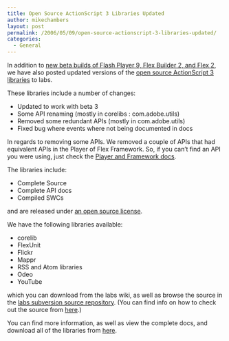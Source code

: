 ```yaml
---
title: Open Source ActionScript 3 Libraries Updated
author: mikechambers
layout: post
permalink: /2006/05/09/open-source-actionscript-3-libraries-updated/
categories:
  - General
---
```



In addition to [new beta builds of Flash Player 9, Flex Builder 2, and Flex 2][1], we have also posted updated versions of the [open source ActionScript 3 libraries][2] to labs.

These libraries include a number of changes:

*   Updated to work with beta 3
*   Some API renaming (mostly in corelibs : com.adobe.utils)
*   Removed some redundant APIs (mostly in com.adobe.utils)
*   Fixed bug where events where not being documented in docs

<!--more-->

  
In regards to removing some APIs. We removed a couple of APIs that had equivalent APIs in the Player of Flex Framework. So, if you can&#8217;t find an API you were using, just check the [Player and Framework docs][3].

The libraries include:

*   Complete Source
*   Complete API docs
*   Compiled SWCs

and are released under [an open source license][4].

We have the following libraries available:

*   corelib
*   FlexUnit
*   Flickr
*   Mappr
*   RSS and Atom libraries
*   Odeo
*   YouTube

which you can download from the labs wiki, as well as browse the source in the [labs subversion source repository][5]. (You can find info on how to check out the source from [here][6].)

You can find more information, as well as view the complete docs, and download all of the libraries from [here][2].

 [1]: http://weblogs.macromedia.com/mesh/archives/2006/05/flash_player_9.html
 [2]: http://labs.adobe.com/wiki/index.php/ActionScript_3:resources:apis:libraries
 [3]: http://livedocs.macromedia.com/labs/1/flex/langref/index.html
 [4]: http://labs.adobe.com/wiki/index.php/Source:license
 [5]: http://labs.adobe.com/svn/flashplatform/?/projects/
 [6]: http://labs.adobe.com/wiki/index.php/Source:get
